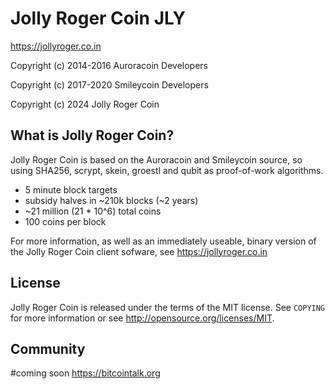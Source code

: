 Jolly Roger Coin JLY
===============

https://jollyroger.co.in

Copyright (c) 2014-2016 Auroracoin Developers

Copyright (c) 2017-2020 Smileycoin Developers

Copyright (c) 2024 Jolly Roger Coin


What is Jolly Roger Coin?
-------------------

Jolly Roger Coin is based on the Auroracoin and Smileycoin source, so using SHA256, scrypt, skein, groestl and qubit as proof-of-work algorithms.
 - 5 minute block targets
 - subsidy halves in ~210k blocks (~2 years)
 - ~21 million (21 * 10^6) total coins
 - 100 coins per block

For more information, as well as an immediately useable, binary version of
the Jolly Roger Coin client sofware, see https://jollyroger.co.in

License
-------

Jolly Roger Coin is released under the terms of the MIT license. See `COPYING` for more
information or see http://opensource.org/licenses/MIT.

Community
---------

#coming soon
https://bitcointalk.org
